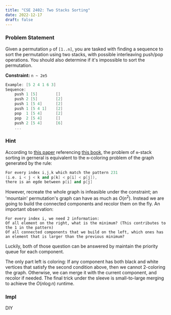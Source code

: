 ```yaml
---
title: "CSE 2402: Two Stacks Sorting"
date: 2022-12-17
draft: false
---
```


### Problem Statement

Given a permutation `p` of `[1..n]`, you are tasked with finding a sequence to sort the permutation using two stacks, with possible interleaving push/pop operations. You should also determine if it's impossible to sort the permutation.

**Constraint:** `n ~ 2e5`

```cpp
Example: [5 2 4 1 6 3]
Sequence: 
    push 1 [5]        []
    push 2 [5]        [2]
    push 1 [5 4]      [2]
    push 1 [5 4 1]    [2]
    pop  1 [5 4]      [2]
    pop  2 [5 4]      []
    push 2 [5 4]      [6]
    ...
```

### Hint

According to [this paper](https://dl.acm.org/doi/10.1145/321694.321704) referencing [this book](https://www.amazon.com/Theory-Machines-Computations-Zvi-Kohavi/dp/0124177506), the problem of `m`-stack sorting in gerneral is equivalent to the `m`-coloring problem of the graph generated by the rule:

```cpp
For every index i,j,k which match the pattern 231 
(i.e. i < j < k and p[k] < p[i] < p[j]), 
there is an egde between p[i] and p[j]
```
However, recreate the whole graph is infeasible under the constraint; an 'mountain' permutation's graph can have as much as $O(n^2)$.
Instead we are going to build the connected components and recolor them on the fly. An important observation:

```
For every index i, we need 2 information:
Of all element on the right, what is the minimum? (This contributes to the 1 in the pattern)
Of all connected components that we build on the left, which ones has an element that is larger than the previous minimum?
```

Luckily, both of those question can be answered by maintain the priority queue for each component.

The only part left is coloring: If any component has both black and white vertices that satisfy the second condition above, then we cannot 2-coloring the graph. Otherwise, we can merge it with the current component, and recolor if needed. The final trick under the sleeve is small-to-large merging to achieve the $O(n \log n)$ runtime.

### Impl

DIY